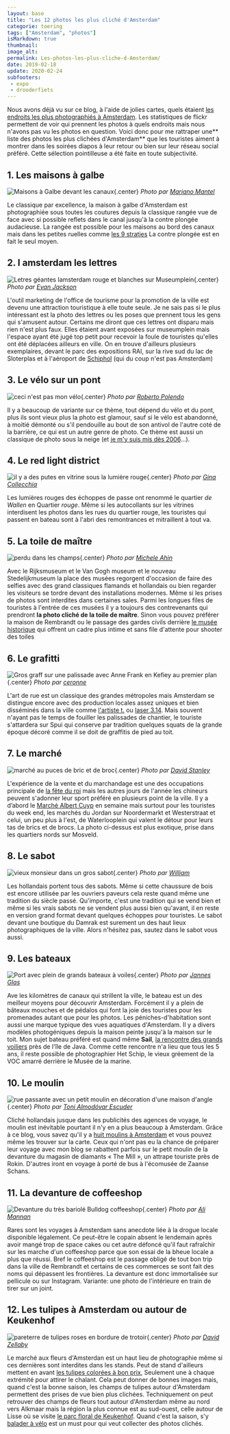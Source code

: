 ```yaml
---
layout: base
title: "Les 12 photos les plus cliché d'Amsterdam"
categorie: toering
tags: ["Amsterdam", "photos"]
isMarkdown: true
thumbnail: 
image_alt: 
permalink: Les-photos-les-plus-cliche-d-Amsterdam/
date: 2019-02-18
update: 2020-02-24
subfooters:
 - expo
 - drooderfiets
---
```


Nous avons déjà vu sur ce blog, à l'aide de jolies cartes, quels étaient [les endroits les plus photographiés à Amsterdam](/le-amsterdam-des-touristes-et-loacaux). Les statistiques de flickr permettent de voir qui prennent les photos à quels endroits mais nous n'avons pas vu les photos en question. Voici donc pour me rattraper une** liste des photos les plus clichées d'Amsterdam** que les touristes aiment à montrer dans les soirées diapos à leur retour ou bien sur leur réseau social préféré. Cette sélection pointilleuse a été faite en toute subjectivité.

<!--excerpt-->
## 1. Les maisons à galbe
![Maisons à Galbe devant les canaux](maisons-canaux-amsterdam.jpg){.center}
*Photo par [Mariano Mantel](https://www.flickr.com/photos/mariano-mantel/9688550071/)*

Le classique par excellence, la maison à galbe d'Amsterdam est photographiée sous toutes les coutures depuis la classique rangée vue de face avec si possible reflets dans le canal jusqu'à la contre plongée audacieuse. La rangée est possible pour les maisons au bord des canaux mais dans les petites ruelles comme [les 9 stratjes](/les-neuf-ruelles-9-straatjes) La contre plongée est en fait le seul moyen.

## 2. I amsterdam les lettres
![Letres géantes Iamsterdam rouge et blanches sur Museumplein](lettres-Iamsterdam.jpg){.center}
*Photo par [Evan Jackson](https://www.flickr.com/photos/huubzeeman/43078065235/)*

<!-- [![https://c2.staticflickr.com/2/1837/43078065235_dda9c13b4a_z.jpg](les lettres Iamsterdam){.center}](https://www.flickr.com/photos/huubzeeman/43078065235/in/photostream/)   Gone -->
L'outil marketing de l'office de tourisme pour la promotion de la ville est devenu une attraction touristique à elle toute seule. Je ne sais pas si le plus intéressant est la photo des lettres ou les poses que prennent tous les gens qui s'amusent autour. Certains me diront que ces lettres ont disparu mais rien n'est plus faux. Elles étaient avant exposées sur museumplein mais l'espace ayant été jugé top petit pour recevoir la foule de touristes qu'elles ont été déplacées ailleurs en ville. On en trouve d'ailleurs plusieurs exemplaires, devant le parc des expositions RAI, sur la rive sud du lac de Sloterplas et à l'aéroport de [Schiphol](/tag/schiphol) (qui du coup n'est pas  Amsterdam)

## 3. Le vélo sur un pont
![ceci n'est pas mon vélo](velo-sur-pont.jpg){.center}
*Photo par [Roberto Polendo](https://www.flickr.com/photos/rpolendo/14238154798/)*

Il y a beaucoup de variante sur ce thème, tout dépend du vélo et du pont, plus ils sont vieux plus la photo est glamour, sauf si le vélo est abandonné, à moitié démonté ou s'il pendouille au bout de son antivol de l'autre coté de la barrière, ce qui est un autre genre de photo. Ce thème est aussi un classique de photo sous la neige (et [je m'y suis mis dès 2006](/la-temperature-ressentie)…).

## 4. Le red light district
![il y a des putes en vitrine sous la lumière rouge](quartier-rouge.jpg){.center}
*Photo par [Gina Collecchia](https://www.flickr.com/photos/recphoto/3912613424/)*

Les lumières rouges des échoppes de passe ont renommé le quartier *de Wallen* en Quartier *rouge*. Même si les autocollants sur les vitrines interdisent les photos dans les rues du quartier rouge, les touristes qui passent en bateau sont à l'abri des remontrances et mitraillent à tout va.

## 5. La toile de maître
![perdu dans les champs](peinture-de-van-gogh.jpg){.center}
*Photo par [Michele Ahin](https://www.flickr.com/photos/michelelovesart/3675902629/)*

Avec le Rijksmuseum et le Van Gogh museum et le nouveau Stedelijkmuseum la place des musées regorgent d'occasion de faire des selfies avec des grand classiques flamands et hollandais ou bien regarder les visiteurs se tordre devant des installations modernes. Même si les prises de photos sont interdites dans certaines sales. Parmi les longues files de touristes à l'entrée de ces musées il y a toujours des contrevenants qui prendront <b>la photo cliché de la toile de maître</b>. Sinon vous pouvez préférer la maison de Rembrandt ou le passage des gardes civils derrière [le musée historique](/gratis-week-in-ahm) qui offrent un cadre plus intime et sans file d'attente pour shooter des toiles

## 6. Le grafitti
![Gros graff sur une palissade avec Anne Frank en Kefiey au premier plan](Graff-et-Anne-Frank.jpg){.center}
*Photo par [ceronne](https://www.flickr.com/photos/ceronne/403997791/)*

L'art de rue est un classique des grandes métropoles mais Amsterdam se distingue encore avec des production locales assez uniques et bien disséminés dans la ville comme [l'artiste t.](/anne-frank-en-keffieh) ou [laser 3.14](/laser-314). Mais souvent n'ayant pas le temps de fouiller les palissades de chantier, le touriste s'attardera sur Spui qui conserve par tradition quelques squats de la grande époque décoré comme il se doit de graffitis de pied au toit.

## 7. Le marché
![marché au puces de bric et de broc](puces-de-Mosveld.jpg){.center}
*Photo par [David Stanley](https://www.flickr.com/photos/davidstanleytravel/6474737685/)*

L'expérience de la vente et du marchandage est une des occupations principale de [la fête du roi](/nouveau-mot-bezet) mais les autres jours de l'année les chineurs peuvent s'adonner leur sport préféré en plusieurs point de la ville. Il y a d’abord le [Marché Albert Cuyp](/albert-cuyp-le-marche) en semaine mais surtout pour les touristes du week end, les marchés du Jordan sur Noordermarkt et Westerstraat et celui, un peu plus à l'est, de Waterlooplein qui valent le détour pour leurs tas de brics et de brocs. La photo ci-dessus est plus exotique, prise dans les quartiers nords sur Mosveld.

## 8. Le sabot
![vieux monsieur dans un gros sabot](vieux-da-s-sabot.jpg){.center}
*Photo par [William](https://www.flickr.com/photos/benidormone/4435428051/)*

Les hollandais portent tous des sabots. Même si cette chaussure de bois est encore utilisée par les ouvriers paveurs cela reste quand même une tradition du siècle passé. Qu'importe, c'est une tradition qui se vend bien et même si les vrais sabots ne se vendent plus aussi bien qu'avant, il en reste en version grand format devant quelques échoppes pour touristes. Le sabot devant une boutique du Damrak est surement un des haut lieux photographiques de la ville. Alors n'hésitez pas, sautez dans le sabot vous aussi. 

## 9. Les bateaux
![Port avec plein de grands bateaux à voiles](voiles-d-Amsterdam.jpg){.center}
*Photo par [Jannes Glas](https://www.flickr.com/photos/januski83/20700912756/)*

Ave les kilomètres de canaux qui strillent la ville, le bateau est un des meilleur moyens pour découvrir Amsterdam. Forcément il y a plein de bâteaux mouches et de pédalos qui font la joie des touristes pour les promenades autant que pour les photos. Les péniches-d'habitation sont aussi une marque typique des vues aquatiques d'Amsterdam. Il y a divers modèles photogéniques depuis la maison peinte jusqu'à la maison sur le toit. Mon sujet bateau préféré est quand même **Sail**, [la rencontre des grands voiliers](/sail-2010) près de l'île de Java. Comme cette rencontre n'a lieu que tous les 5 ans, il reste possible de photographier Het Schip, le vieux gréement de la VOC amarré derrière le Musée de la marine.

## 10. Le moulin
![rue passante avec un petit moulin en décoration d'une maison d'angle](moulin-de-diamond-corner.jpg){.center}
*Photo par [Toni Almodóvar Escuder ](https://flic.kr/p/9CiBKe)*

Cliché hollandais jusque dans les publicités des agences de voyage, le moulin est inévitable pourtant il n'y en a plus beaucoup à Amsterdam. Grâce à ce blog, vous savez qu'il y a [huit moulins à Amsterdam](/la-carte-des-moulins-d-amsterdam) et vous pouvez même les trouver sur la carte.  Ceux qui n'ont pas eu la chance de préparer leur voyage avec mon blog se rabattent parfois sur le petit moulin de la devanture du magasin de diamants « The Mill », un attrape touriste près de Rokin. D'autres iront en voyage à porté de bus à l'écomusée de Zaanse Schans.

## 11. La devanture de coffeeshop
![Devanture du très bariolé Bulldog coffeeshop](bulldog-coffeeshop.jpg){.center}
*Photo par [Ali Mannan](https://flic.kr/p/2emRxgT)*

Rares sont les voyages à Amsterdam sans anecdote liée à la drogue locale disponible légalement. Ce peut-être le copain absent le lendemain après avoir mangé trop de space cakes ou cet autre défoncé qu'il faut rafraîchir  sur les marche d'un coffeeshop parce que son essai de la bheue locale a plus que réussi. Bref le coffeeshop est le passage obligé de tout bon trip dans la ville de Rembrandt et certains de ces commerces se sont fait des noms qui dépassent les frontières. La devanture est donc immortalisée sur pellicule ou sur Instagram. Variante: une photo de l'intérieure en train de tirer sur un joint.

## 12. Les tulipes à Amsterdam ou autour de Keukenhof
![pareterre de tulipes roses en bordure de trotoir](tulipes-roses.jpg){.center}
*Photo par [David Zellaby](https://flic.kr/p/bQnXvv)*

Le marché aux fleurs d'Amsterdan est un haut lieu de photographie même si ces dernières sont interdites dans les stands. Peut de stand d'ailleurs mettent en avant [les tulipes colorées à bon prix](/1637-krach-de-la-tulipe), Seulement une à chaque extrémité pour attirer le chalant. Cela peut donner de bonnes images mais, quand c'est la bonne saison, les champs de tulipes autour d'Amsterdam permettent des prises de vue bien plus clichées. Techniquement on peut retrouver des champs de fleurs tout autour d'Amsterdam même au nord vers Alkmaar mais la région la plus connue est au sud-ouest, celle autour de Lisse où se visite [le parc floral de Keukenhof](/les-derniers-jours-de-keukenhof). Quand c'est la saison, s'y [balader à vélo](/la-sortie-tulipes-2011) est un must pour qui veut collecter des photos clichés.


<!-- post notes:
VOIR AUSSI :
http://www.parool.nl/parool/nl/34261/PS/article/detail/3968728/2015/04/21/Dit-zijn-de-10-grootste-fotocliches-van-Amsterdam.dhtml
https://www.parool.nl/stadsgids/dit-zijn-de-10-grootste-fotocliches-van-amsterdam~a3968728/ 
la suite de http://meinamsterdam.nl/admin/post.php?id=602 
https://www.flickr.com/photos/gags9999/14168514772/
--->
